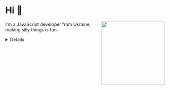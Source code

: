 # Hi 👋

<img align='right' src='https://octodex.github.com/images/nyantocat.gif' width='200'>

I'm a JavaScript developer from Ukraine, making silly things is fun.

<details>
  
### 🛠️ What I do 

I make different funny applications on JavaScript, HTML, CSS through them I learn new features. 
So far I'm still a baby in the frontend, but I'm working on it)

### 🌐 Languages 

| Language      | Proficiency                                                               |
| ------------- | ------------------------------------------------------------------------- |
| English       | B2                                                                        |
| Russian       | C2                                                                        |
| Ukrainian     | Native                                                                    |

## 📚 What I'm currently learning 

- Diving into React
- Improving the Canvas experience
- Practicing HTML+CSS skills

## 🧑‍💻 Where to find me:

- <a href="https://t.me/dezmond152">![Telegram](https://img.shields.io/badge/Telegram-2CA5E0?style=for-the-badge&logo=telegram&logoColor=white)</a>
- <a href="mailto:rossomahavit@gmail.com">![Gmail](https://img.shields.io/badge/Email-D14836?style=for-the-badge&logo=gmail&logoColor=white)</a>

---

Contact me to discuss interesting projects or cooperation! 🚀
</details>
